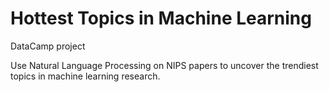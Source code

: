 # Hottest Topics in Machine Learning

DataCamp project

Use Natural Language Processing on NIPS papers to uncover the trendiest topics in machine learning research.
